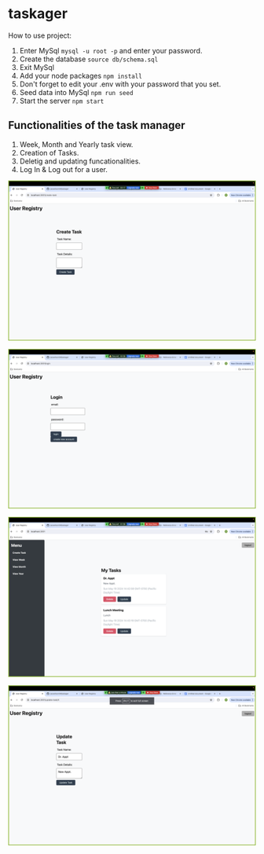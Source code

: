 # taskager
How to use project:
1. Enter MySql ```mysql -u root -p``` and enter your password.
2. Create the database ```source db/schema.sql```
3. Exit MySql
4. Add your node packages ```npm install```
5. Don't forget to edit your .env with your password that you set.
6. Seed data into MySql ```npm run seed```
7. Start the server ```npm start```


## Functionalities of the task manager
1. Week, Month and Yearly task view.
2. Creation of Tasks. 
3. Deletig and updating funcationalities.
4. Log In & Log out for a user.

![userregistery](./Screenshot%202024-05-19%20at%202.42.08%20PM.png)

![login](Screenshot%202024-05-19%20at%202.42.26%20PM.png)

![Weekandmonthtasks](Screenshot%202024-05-19%20at%202.43.26%20PM.png)

![updatetask](Screenshot%202024-05-19%20at%202.44.57%20PM.png)
